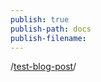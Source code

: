 ```yaml
---
publish: true
publish-path: docs
publish-filename: 
---
```

/[test-blog-post](../blog/2022/test-blog-post#)/